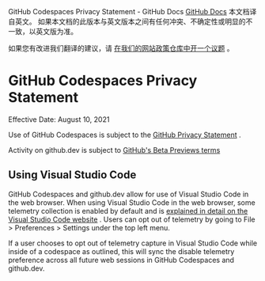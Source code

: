 GitHub Codespaces Privacy Statement - GitHub Docs
[GitHub Docs](/cn)
本文档译自英文。 如果本文档的此版本与英文版本之间有任何冲突、不确定性或明显的不一致，以英文版为准。

如果您有改进我们翻译的建议，请
[在我们的网站政策仓库中开一个议题](https://github.com/github/site-policy/issues)
。

# GitHub Codespaces Privacy Statement

Effective Date: August 10, 2021

Use of GitHub Codespaces is subject to the
[GitHub Privacy Statement](/cn/github/site-policy/github-privacy-statement)
.

Activity on github.dev is subject to
[GitHub's Beta Previews terms](/cn/github/site-policy/github-terms-of-service#j-beta-previews)

## Using Visual Studio Code

GitHub Codespaces and github.dev allow for use of Visual Studio Code in the web browser. When using Visual Studio Code in the web browser, some telemetry collection is enabled by default and is
[explained in detail on the Visual Studio Code website](https://code.visualstudio.com/docs/getstarted/telemetry)
. Users can opt out of telemetry by going to File &gt; Preferences &gt; Settings under the top left menu.

If a user chooses to opt out of telemetry capture in Visual Studio Code while inside of a codespace as outlined, this will sync the disable telemetry preference across all future web sessions in GitHub Codespaces and github.dev.
